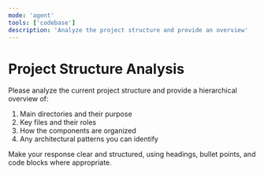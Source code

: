 ```yaml
---
mode: 'agent'
tools: ['codebase']
description: 'Analyze the project structure and provide an overview'
---
```

# Project Structure Analysis

Please analyze the current project structure and provide a hierarchical overview of:

1. Main directories and their purpose
2. Key files and their roles
3. How the components are organized
4. Any architectural patterns you can identify

Make your response clear and structured, using headings, bullet points, and code blocks where appropriate.
